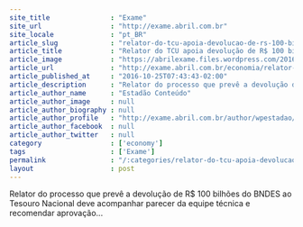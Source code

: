 ```yaml
---
site_title               : "Exame"
site_url                 : "http://exame.abril.com.br"
site_locale              : "pt_BR"
article_slug             : "relator-do-tcu-apoia-devolucao-de-rs-100-bi-do-bndes"
article_title            : "Relator do TCU apoia devolução de R$ 100 bi do BNDES"
article_image            : "https://abrilexame.files.wordpress.com/2016/10/989221-aaa_dsc_0593-010-e1477388573807.jpg?quality=70&strip=all&w=1024"
article_url              : "http://exame.abril.com.br/economia/relator-do-tcu-apoia-devolucao-de-r-100-bi-do-bndes/"
article_published_at     : "2016-10-25T07:43:43-02:00"
article_description      : "Relator do processo que prevê a devolução de R$ 100 bilhões do BNDES ao Tesouro Nacional deve acompanhar parecer da equipe técnica e recomendar aprovação..."
article_author_name      : "Estadão Conteúdo"
article_author_image     : null
article_author_biography : null
article_author_profile   : "http://exame.abril.com.br/author/wpestadao/"
article_author_facebook  : null
article_author_twitter   : null
category                 : ['economy']
tags                     : ['Exame']
permalink                : "/:categories/relator-do-tcu-apoia-devolucao-de-rs-100-bi-do-bndes/"
layout                   : post
---
```


Relator do processo que prevê a devolução de R$ 100 bilhões do BNDES ao Tesouro Nacional deve acompanhar parecer da equipe técnica e recomendar aprovação...
